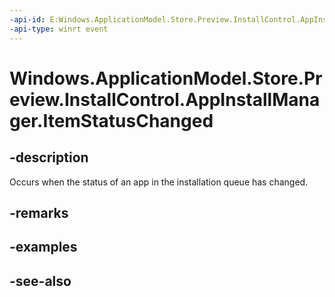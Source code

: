 ```yaml
---
-api-id: E:Windows.ApplicationModel.Store.Preview.InstallControl.AppInstallManager.ItemStatusChanged
-api-type: winrt event
---
```


<!-- Event syntax
public event Windows.Foundation.TypedEventHandler ItemStatusChanged<Windows.ApplicationModel.Store.Preview.InstallControl.AppInstallManager,  Windows.ApplicationModel.Store.Preview.InstallControl.AppInstallManagerItemEventArgs>
-->

# Windows.ApplicationModel.Store.Preview.InstallControl.AppInstallManager.ItemStatusChanged

## -description
Occurs when the status of an app in the installation queue has changed.

## -remarks

## -examples

## -see-also
